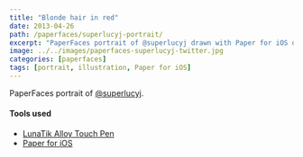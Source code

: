 ```yaml
---
title: "Blonde hair in red"
date: 2013-04-26
path: /paperfaces/superlucyj-portrait/
excerpt: "PaperFaces portrait of @superlucyj drawn with Paper for iOS on an iPad."
image: ../../images/paperfaces-superlucyj-twitter.jpg
categories: [paperfaces]
tags: [portrait, illustration, Paper for iOS]
---
```


PaperFaces portrait of [@superlucyj](https://twitter.com/superlucyj).

#### Tools used

- [LunaTik Alloy Touch Pen](https://www.amazon.com/gp/product/B00821TR7G/ref=as_li_ss_tl?ie=UTF8&tag=mademist-20&linkCode=as2&camp=1789&creative=390957&creativeASIN=B00821TR7G)
- [Paper for iOS](https://paper.bywetransfer.com/)
